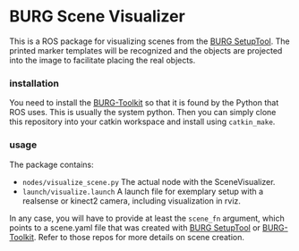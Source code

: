 # BURG Scene Visualizer

This is a ROS package for visualizing scenes from the [BURG SetupTool](https://github.com/markus-suchi/burg-setuptool).
The printed marker templates will be recognized and the objects are projected
into the image to facilitate placing the real objects.

### installation

You need to install the [BURG-Toolkit](https://github.com/mrudorfer/burg-toolkit) so that it is found by the Python 
that ROS uses. This is usually the system python.
Then you can simply clone this repository into your catkin workspace and install 
using `catkin_make`.

### usage

The package contains:
- `nodes/visualize_scene.py` The actual node with the SceneVisualizer.
- `launch/visualize.launch` A launch file for exemplary setup with a realsense or kinect2 camera,
    including visualization in rviz.

In any case, you will have to provide at least the `scene_fn` argument, which points to
a scene.yaml file that was created with
[BURG SetupTool](https://github.com/markus-suchi/burg-setuptool)
or 
[BURG-Toolkit](https://github.com/mrudorfer/burg-toolkit).
Refer to those repos for more details on scene creation.